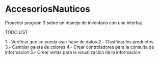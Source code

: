 # AccesoriosNauticos
Proyecto program 3 sobre un manejo de inventario con una interfaz


TODO LIST

1.- Verificar que se pueda usar base de datos
2.- Clasificar los productos
3.- Cambiar paleta de colores
4.- Crear controladores para la consulta de informacion
5.- Crear vistas para la visualizacion de la informacion
